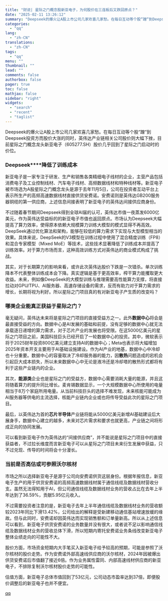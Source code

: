 ```yaml
---
title: "财说| 星际之门概念股新亚电子，为何股价在三连板后又跌回原点？"
date: "2025-02-11 13:26:12"
summary: "Deepseek的爆火让A股上市公司几家欢喜几家愁。在每日互动等个股“蹭“到Deepseek投资方而..."
categories:
  - "qq"
lang:
  - "zh-CN"
translations:
  - "zh-CN"
tags:
  - "qq"
menu: ""
thumbnail: ""
lead: ""
comments: false
authorbox: false
pager: true
toc: false
mathjax: false
sidebar: "right"
widgets:
  - "search"
  - "recent"
  - "taglist"
---
```


Deepseek的爆火让A股上市公司几家欢喜几家愁。在每日互动等个股“蹭“到Deepseek投资方而股价大涨的同时，英伟达产业链相关公司股价则大幅下挫，目前星际之门概念龙头新亚电子（605277.SH）股价几乎回到了星际之门启动时的价位。

### **Deepseek****降低了训练成本**

新亚电子是一家专注于研发、生产和销售各类精细电子线材的企业，主营产品包括消费电子及工业控制线材、汽车电子线材、高频数据线材和特种线材等。新亚电子被市场选为A股星际之门概念龙头是源于去年11月5日，公司在投资者互动平台上表示所生产的高频高速数据线材直接供货安费诺。安费诺则是英伟达GB200服务器铜缆的第一供应商，上述信息间接表明了新亚电子的英伟达间接供应商身份。

不过随着春节期间Deepseek得到全球AI届的认可，英伟达市值一夜蒸发6000亿美元，作为英伟达受益标的的新亚电子市值也返回原点。市场认为Deepseek大幅提高了算力效率，使得原本依赖大规模算力训练大模型的模式显得不再高效。DeepSeek通过优化算法和架构，能够在较低的算力需求下实现与大型模型相当的效果。具体来说，DeepSeek的V3模型在训练过程中使用了混合精度训练（FP8）和混合专家模型（Mixed MoE）等技术，这些技术显著降低了训练成本并提高了训练效率‌。对于算力市场而言，这种高效训练方式对英伟达的商业模式构成了挑战。

其实，对于长期算力的影响来看，或许此次英伟达股价下跌是一次错杀。单次训练降本不代表整体训练成本会下降。真实逻辑是基于更高效率，榨干算力能攫取更大收益。未来，例如像DeepSeek的大模型训练与推理需要高性能算力支撑，将直接拉动对GPU/TPU、AI服务器、高速存储设备的需求，反而有助力对于算力需求的增长，长期将视为利好。所以星际之门项目真的有对新亚电子产生质的改变吗？

### **哪类企业能真正获益于星际之门？**

毫无疑问，英伟达未来将是星际之门项目的直接受益方之一。此外**数据中心**将会是最直接受益的方向。数据中心是AI发展的基础和前提，没有足够的数据中心就无法承载逐日递增的算力需求，对于芯片产业的发展也将受限。在这5000亿美元的星际之门项目之前，美国科技巨头已经开启了一轮数据中心的投资。其中，微软表示将于2025财年投资800亿美元建立支持AI的数据中心；Meta也表示将大幅增加2025年资本开支主要用于AI基础设施建设。作为AI产业的地基，数据中心中冷却也十分重要。数据中心的容量取决了冷却服务器的能力，因**散热**问题造成的宕机会引起巨大成本损失，所以未来数据中心中无论是液冷还是冷却塔的散热形式都将有利于这些产业链内的企业。

其次，**能源类**企业也是星际之门的受益方，数据中心需要消耗大量的能源，并且这将随着算力的提升同比增长。麦肯锡数据显示，一个大规模数据中心所使用的电量相当于8万个家庭所用电量。从当前科技巨头的选择不难发现，未来核能可能成为AI服务器等供电的主流选择，核能产业链内企业或也将传导受益此次的星际之门项目。

最后，以英伟达为首的**芯片半导体**产业链将能从5000亿美元新增AI基础建设后大展身手，数据中心建立的越多，未来对芯片需求和要求也就更高，产业链之间将形成正向的协同发展。

可以看到新亚电子作为英伟达的“间接供应商”，并不能说是星际之门项目中的直接获益者，不过拉长维度而言新亚电子可以从星际之门项目未来衍生发展中获益，只不过兑现、传导的时间将会十分漫长。

### **当前是否高估或可参照沃尔核材**

市场之所以选择新亚电子是源于公司向安费诺供货这层身份。根据年报信息，新亚电子生产的用于供货安费诺的高频高速数据线材属于通信线缆及数据线材营收分支。虽然无法得知用于AI，但公司通信线缆及数据线材业务的营收占比在去年上半年达到了36.59%，贡献5.95亿元收入。

不过需要投资者注意的是，新亚电子去年上半年通信线缆及数据线材业务的营收额较2023年同比下滑13.42%，公司给出的解释是受新建移动通信基站增速放缓的缘故。但与此同时，安费诺却因英伟达而实现销售额和订单量新高。所以从上述信息可以看到，新亚电子供货安费诺的业务数量并没有很大，或者说不足以影响通信线缆及数据线材业务的营收总体下滑，所以短期内寄托安费诺业务条线改变新亚电子整体业绩走向的可能性不大。

股价方面，市场资金短期内大手笔买入新亚电子给予较高的预期，可能是参照了沃尔核材的股价走势。作为安费诺外部高速线供应商的沃尔核材，2024年因被爆出供货安费诺后市值翻了接近6倍。作为业务属性雷同、内部高速线材供应商的新亚电子，不排除复制沃尔核材股价走势的可能性。

估值方面，新亚电子总体市值回到了53亿元，公司动态市盈率达到37倍，即便股价调整后的新亚电子也并不便宜。

[qq](https://new.qq.com/rain/a/20250211A04CC100)
